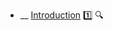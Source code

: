 * __ [Introduction]({{baseUrl}}/uml/activityDiagrams/introduction) :one: <trigger for="pop:activityDiagrams-introduction-preview">:mag:</trigger>

<popover id="pop:activityDiagrams-introduction-preview" title=":mag: Introduction" placement="right">
  <div slot="content">
    <include src=".\preview.md" />
  </div>
</popover>
